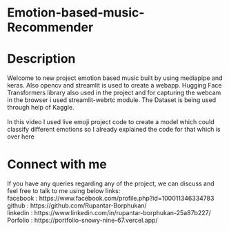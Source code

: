 # Emotion-based-music-Recommender

<h1>Description</h1>
Welcome to new project emotion based music built by using mediapipe and keras. Also opencv and streamlit is used to create a webapp. Hugging Face Transformers library also used in the project and for capturing the webcam in the browser i used streamlit-webrtc module. The Dataset is being used through help of Kaggle. 
<br><br>
In this video I used live emoji project code to create a model which could classify different emotions so I already explained the code for that which is over here

<h1>Connect with me</h1>
If you have any queries regarding any of the project, we can discuss and feel free to talk to me using below links:<br>
facebook : https://www.facebook.com/profile.php?id=100011346334783<br>
github : https://github.com/Rupantar-Borphukan/<br>
linkedin : https://www.linkedin.com/in/rupantar-borphukan-25a87b227/<br>
Porfolio : https://portfolio-snowy-nine-67.vercel.app/<br>
